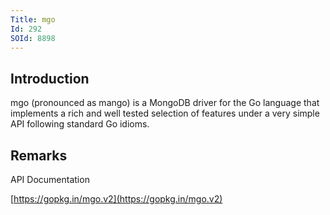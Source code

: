 ```yaml
---
Title: mgo
Id: 292
SOId: 8898
---
```

## Introduction

mgo (pronounced as mango) is a MongoDB driver for the Go language that implements a rich and well tested selection of features under a very simple API following standard Go idioms.

## Remarks
API Documentation

[https://gopkg.in/mgo.v2](https://gopkg.in/mgo.v2)
